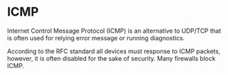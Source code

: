 # ICMP

Internet Control Message Protocol (ICMP) is an alternative to UDP/TCP that is
often used for relying error message or running diagnostics.

According to the RFC standard all devices must response to ICMP packets,
however, it is often disabled for the sake of security. Many firewalls block
ICMP.
